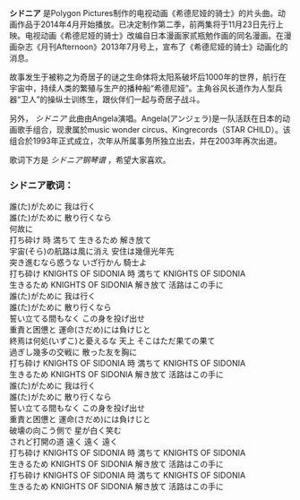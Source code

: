 

**シドニア** 是Polygon
Pictures制作的电视动画《希德尼娅的骑士》的片头曲。动画作品于2014年4月开始播放。已决定制作第二季，前两集将于11月23日先行上映。电视动画《希德尼娅的骑士》改编自日本漫画家贰瓶勉作画的同名漫画。在漫画杂志《月刊Afternoon》2013年7月号上，宣布了《希德尼娅的骑士》动画化的消息。

故事发生于被称之为奇居子的谜之生命体将太阳系破坏后1000年的世界，航行在宇宙中，持续人类的繁殖与生产的播种船“希德尼娅”。主角谷风长道作为人型兵器“卫人”的操纵士训练生，跟伙伴们一起与奇居子战斗。

另外， _シドニア_ 此曲由Angela演唱。Angela(アンジェラ)是一队活跃在日本的动画歌手组合，现隶属於music wonder
circus、Kingrecords（STAR CHILD）。该组合於1993年正式成立，次年从所属事务所独立出去，并在2003年再次出道。

歌词下方是 _シドニア钢琴谱_ ，希望大家喜欢。

### シドニア歌词：

誰(た)がために 我は行く  
誰(た)がために 散り行くなら  
何故に  
打ち砕け 時 満ちて 生きるため 解き放て  
宇宙(そら)の航路は風に消え 安住は幾億光年先  
突き進むなら惑うな いざ行かん 騎士よ  
打ち砕け KNIGHTS OF SIDONIA 時 満ちて KNIGHTS OF SIDONIA  
生きるため KNIGHTS OF SIDONIA 解き放て 活路はこの手に  
誰(た)がために 我は行く  
誰(た)がために 散り行くなら  
誓い立てる間もなく この身を投げ出せ  
重責と困憊と 運命(さだめ)には負けじと  
終焉は何処(いずこ)と憂えるな 天上 そこはただ果ての果て  
過ぎし幾多の交戦に 散った友を胸に  
打ち砕け KNIGHTS OF SIDONIA 時 満ちて KNIGHTS OF SIDONIA  
生きるため KNIGHTS OF SIDONIA 解き放て 活路はこの手に  
誰(た)がために 我は行く  
誰(た)がために 散り行くなら  
誓い立てる間もなく この身を投げ出せ  
重責と困憊と 運命(さだめ)には負けじと  
破壊の向こう側で 星が白く笑む  
されど打開の道 遠く 遠く 遠く  
打ち砕け KNIGHTS OF SIDONIA 時 満ちて KNIGHTS OF SIDONIA  
生きるため KNIGHTS OF SIDONIA 解き放て 活路はこの手に  
打ち砕け KNIGHTS OF SIDONIA 時 満ちて KNIGHTS OF SIDONIA  
生きるため KNIGHTS OF SIDONIA 解き放て 活路はこの手に

